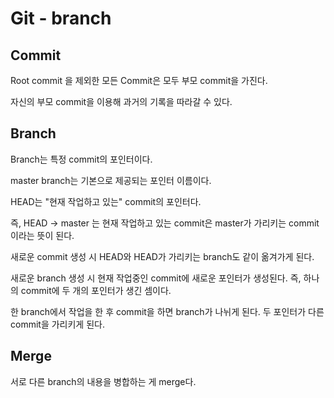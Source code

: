 # Git - branch

## Commit

Root commit 을 제외한 모든 Commit은 모두 부모 commit을 가진다.

자신의 부모 commit을 이용해 과거의 기록을 따라갈 수 있다.



## Branch

Branch는 특정 commit의 포인터이다.

master branch는 기본으로 제공되는 포인터 이름이다.

HEAD는 "현재 작업하고 있는" commit의 포인터다.

즉, HEAD -> master 는 현재 작업하고 있는 commit은 master가 가리키는 commit이라는 뜻이 된다.

새로운 commit 생성 시 HEAD와 HEAD가 가리키는 branch도 같이 옮겨가게 된다.

새로운 branch 생성 시 현재 작업중인 commit에 새로운 포인터가 생성된다. 즉, 하나의 commit에 두 개의 포인터가 생긴 셈이다.

한 branch에서 작업을 한 후 commit을 하면 branch가 나뉘게 된다. 두 포인터가 다른 commit을 가리키게 된다.



## Merge

서로 다른 branch의 내용을 병합하는 게 merge다.



